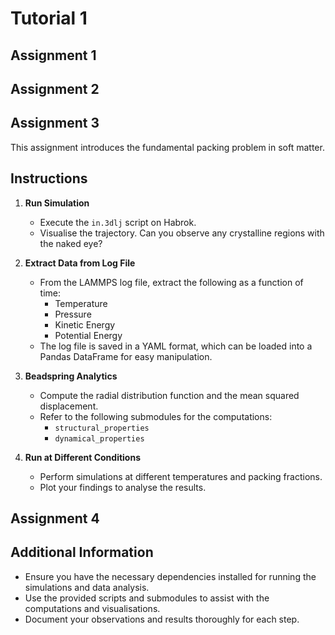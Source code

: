 # Tutorial 1

## Assignment 1

## Assignment 2

## Assignment 3

This assignment introduces the fundamental packing problem in soft matter.

## Instructions

1. **Run Simulation**
   - Execute the `in.3dlj` script on Habrok.
   - Visualise the trajectory. Can you observe any crystalline regions with the naked eye?

2. **Extract Data from Log File**
   - From the LAMMPS log file, extract the following as a function of time:
     - Temperature
     - Pressure
     - Kinetic Energy
     - Potential Energy
   - The log file is saved in a YAML format, which can be loaded into a Pandas DataFrame for easy manipulation.

3. **Beadspring Analytics**
   - Compute the radial distribution function and the mean squared displacement.
   - Refer to the following submodules for the computations:
     - `structural_properties`
     - `dynamical_properties`

4. **Run at Different Conditions**
   - Perform simulations at different temperatures and packing fractions.
   - Plot your findings to analyse the results.

## Assignment 4

## Additional Information

- Ensure you have the necessary dependencies installed for running the simulations and data analysis.
- Use the provided scripts and submodules to assist with the computations and visualisations.
- Document your observations and results thoroughly for each step.
